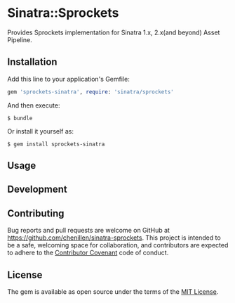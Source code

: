 # Sinatra::Sprockets
Provides Sprockets implementation for Sinatra 1.x, 2.x(and beyond) Asset Pipeline.


## Installation

Add this line to your application's Gemfile:

```ruby
gem 'sprockets-sinatra', require: 'sinatra/sprockets'
```

And then execute:

    $ bundle

Or install it yourself as:

    $ gem install sprockets-sinatra

## Usage



## Development



## Contributing

Bug reports and pull requests are welcome on GitHub at https://github.com/chenillen/sinatra-sprockets. This project is intended to be a safe, welcoming space for collaboration, and contributors are expected to adhere to the [Contributor Covenant](http://contributor-covenant.org) code of conduct.


## License

The gem is available as open source under the terms of the [MIT License](http://opensource.org/licenses/MIT).
